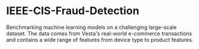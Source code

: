 # IEEE-CIS-Fraud-Detection
Benchmarking machine learning models on a challenging large-scale dataset. The data comes from Vesta's real-world e-commerce transactions and contains a wide range of features from device type to product features. 

